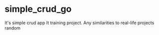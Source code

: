 # simple_crud_go

It's simple crud app
It training project. Any similarities to real-life projects random
